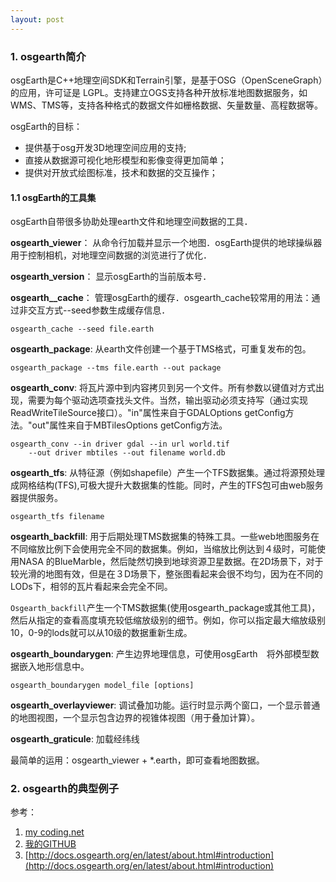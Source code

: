 ```yaml
---
layout: post
---
```


### 1. osgearth简介

osgEarth是C++地理空间SDK和Terrain引擎，是基于OSG（OpenSceneGraph）的应用，许可证是 LGPL。支持建立OGS支持各种开放标准地图数据服务，如WMS、TMS等，支持各种格式的数据文件如栅格数据、矢量数量、高程数据等。

osgEarth的目标：

+ 提供基于osg开发3D地理空间应用的支持;
+ 直接从数据源可视化地形模型和影像变得更加简单；
+ 提供对开放式绘图标准，技术和数据的交互操作；

#### 1.1 osgEarth的工具集

osgEarth自带很多协助处理earth文件和地理空间数据的工具．

**osgearth_viewer**：
从命令行加载并显示一个地图．osgEarth提供的地球操纵器用于控制相机，对地理空间数据的浏览进行了优化．

**osgearth_version**：
显示osgEarth的当前版本号．

**osgearth__cache**：
管理osgEarth的缓存．osgearth_cache较常用的用法：通过非交互方式--seed参数生成缓存信息．

	osgearth_cache --seed file.earth

**osgearth_package**:
从earth文件创建一个基于TMS格式，可重复发布的包。

	osgearth_package --tms file.earth --out package

**osgearth_conv**:
将瓦片源中到内容拷贝到另一个文件。所有参数以键值对方式出现，需要为每个驱动选项查找头文件。当然，输出驱动必须支持写（通过实现ReadWriteTileSource接口）。"in"属性来自于GDALOptions getConfig方法。"out"属性来自于MBTilesOptions getConfig方法。

	osgearth_conv --in driver gdal --in url world.tif 
		--out driver mbtiles --out filename world.db

**osgearth_tfs**:
从特征源（例如shapefile）产生一个TFS数据集。通过将源预处理成网格结构(TFS),可极大提升大数据集的性能。同时，产生的TFS包可由web服务器提供服务。

	osgearth_tfs filename

**osgearth_backfill**:
用于后期处理TMS数据集的特殊工具。一些web地图服务在不同缩放比例下会使用完全不同的数据集。例如，当缩放比例达到４级时，可能使用NASA 的BlueMarble，然后陡然切换到地球资源卫星数据。在2D场景下，对于较光滑的地图有效，但是在３D场景下，整张图看起来会很不均匀，因为在不同的LODs下，相邻的瓦片看起来会完全不同。

`Osgearth_backfill`产生一个TMS数据集(使用osgearth_package或其他工具)，然后从指定的查看高度填充较低缩放级别的细节。例如，你可以指定最大缩放级别10，0-9的lods就可以从10级的数据重新生成。

**osgearth_boundarygen**:
产生边界地理信息，可使用osgEarth<mask>　将外部模型数据嵌入地形信息中。

	osgearth_boundarygen model_file [options]

**osgearth_overlayviewer**:
调试叠加功能。运行时显示两个窗口，一个显示普通的地图视图，一个显示包含边界的视锥体视图（用于叠加计算）。

**osgearth_graticule**:
加载经纬线

最简单的运用：osgearth_viewer + *.earth，即可查看地图数据。

### 2. osgearth的典型例子




参考：

1. [my coding.net](http://zhwa3232.coding.me/baibingqianlan.github.io/)
2. [我的GITHUB](https://baibingqianlan.github.io/)
3. [http://docs.osgearth.org/en/latest/about.html#introduction](http://docs.osgearth.org/en/latest/about.html#introduction)


